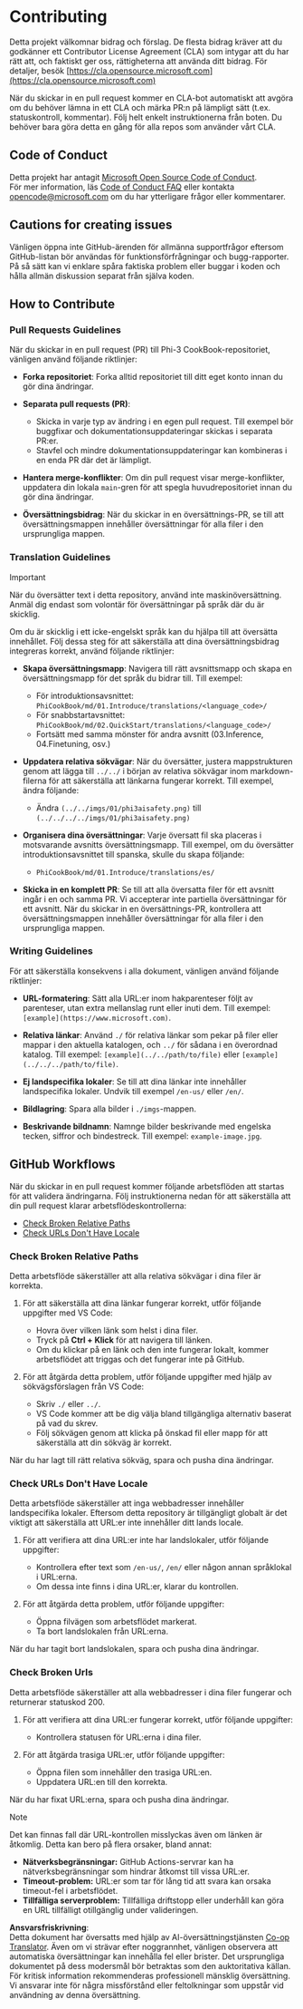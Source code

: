 <!--
CO_OP_TRANSLATOR_METADATA:
{
  "original_hash": "9f71f15fee9a73ecfcd4fd40efbe3070",
  "translation_date": "2025-05-09T03:40:27+00:00",
  "source_file": "CONTRIBUTING.md",
  "language_code": "sv"
}
-->
# Contributing

Detta projekt välkomnar bidrag och förslag. De flesta bidrag kräver att du godkänner ett Contributor License Agreement (CLA) som intygar att du har rätt att, och faktiskt ger oss, rättigheterna att använda ditt bidrag. För detaljer, besök [https://cla.opensource.microsoft.com](https://cla.opensource.microsoft.com)

När du skickar in en pull request kommer en CLA-bot automatiskt att avgöra om du behöver lämna in ett CLA och märka PR:n på lämpligt sätt (t.ex. statuskontroll, kommentar). Följ helt enkelt instruktionerna från boten. Du behöver bara göra detta en gång för alla repos som använder vårt CLA.

## Code of Conduct

Detta projekt har antagit [Microsoft Open Source Code of Conduct](https://opensource.microsoft.com/codeofconduct/).  
För mer information, läs [Code of Conduct FAQ](https://opensource.microsoft.com/codeofconduct/faq/) eller kontakta [opencode@microsoft.com](mailto:opencode@microsoft.com) om du har ytterligare frågor eller kommentarer.

## Cautions for creating issues

Vänligen öppna inte GitHub-ärenden för allmänna supportfrågor eftersom GitHub-listan bör användas för funktionsförfrågningar och bugg-rapporter. På så sätt kan vi enklare spåra faktiska problem eller buggar i koden och hålla allmän diskussion separat från själva koden.

## How to Contribute

### Pull Requests Guidelines

När du skickar in en pull request (PR) till Phi-3 CookBook-repositoriet, vänligen använd följande riktlinjer:

- **Forka repositoriet**: Forka alltid repositoriet till ditt eget konto innan du gör dina ändringar.

- **Separata pull requests (PR)**:
  - Skicka in varje typ av ändring i en egen pull request. Till exempel bör buggfixar och dokumentationsuppdateringar skickas i separata PR:er.
  - Stavfel och mindre dokumentationsuppdateringar kan kombineras i en enda PR där det är lämpligt.

- **Hantera merge-konflikter**: Om din pull request visar merge-konflikter, uppdatera din lokala `main`-gren för att spegla huvudrepositoriet innan du gör dina ändringar.

- **Översättningsbidrag**: När du skickar in en översättnings-PR, se till att översättningsmappen innehåller översättningar för alla filer i den ursprungliga mappen.

### Translation Guidelines

> [!IMPORTANT]
>
> När du översätter text i detta repository, använd inte maskinöversättning. Anmäl dig endast som volontär för översättningar på språk där du är skicklig.

Om du är skicklig i ett icke-engelskt språk kan du hjälpa till att översätta innehållet. Följ dessa steg för att säkerställa att dina översättningsbidrag integreras korrekt, använd följande riktlinjer:

- **Skapa översättningsmapp**: Navigera till rätt avsnittsmapp och skapa en översättningsmapp för det språk du bidrar till. Till exempel:
  - För introduktionsavsnittet: `PhiCookBook/md/01.Introduce/translations/<language_code>/`
  - För snabbstartavsnittet: `PhiCookBook/md/02.QuickStart/translations/<language_code>/`
  - Fortsätt med samma mönster för andra avsnitt (03.Inference, 04.Finetuning, osv.)

- **Uppdatera relativa sökvägar**: När du översätter, justera mappstrukturen genom att lägga till `../../` i början av relativa sökvägar inom markdown-filerna för att säkerställa att länkarna fungerar korrekt. Till exempel, ändra följande:
  - Ändra `(../../imgs/01/phi3aisafety.png)` till `(../../../../imgs/01/phi3aisafety.png)`

- **Organisera dina översättningar**: Varje översatt fil ska placeras i motsvarande avsnitts översättningsmapp. Till exempel, om du översätter introduktionsavsnittet till spanska, skulle du skapa följande:
  - `PhiCookBook/md/01.Introduce/translations/es/`

- **Skicka in en komplett PR**: Se till att alla översatta filer för ett avsnitt ingår i en och samma PR. Vi accepterar inte partiella översättningar för ett avsnitt. När du skickar in en översättnings-PR, kontrollera att översättningsmappen innehåller översättningar för alla filer i den ursprungliga mappen.

### Writing Guidelines

För att säkerställa konsekvens i alla dokument, vänligen använd följande riktlinjer:

- **URL-formatering**: Sätt alla URL:er inom hakparenteser följt av parenteser, utan extra mellanslag runt eller inuti dem. Till exempel: `[example](https://www.microsoft.com)`.

- **Relativa länkar**: Använd `./` för relativa länkar som pekar på filer eller mappar i den aktuella katalogen, och `../` för sådana i en överordnad katalog. Till exempel: `[example](../../path/to/file)` eller `[example](../../../path/to/file)`.

- **Ej landspecifika lokaler**: Se till att dina länkar inte innehåller landspecifika lokaler. Undvik till exempel `/en-us/` eller `/en/`.

- **Bildlagring**: Spara alla bilder i `./imgs`-mappen.

- **Beskrivande bildnamn**: Namnge bilder beskrivande med engelska tecken, siffror och bindestreck. Till exempel: `example-image.jpg`.

## GitHub Workflows

När du skickar in en pull request kommer följande arbetsflöden att startas för att validera ändringarna. Följ instruktionerna nedan för att säkerställa att din pull request klarar arbetsflödeskontrollerna:

- [Check Broken Relative Paths](../..)
- [Check URLs Don't Have Locale](../..)

### Check Broken Relative Paths

Detta arbetsflöde säkerställer att alla relativa sökvägar i dina filer är korrekta.

1. För att säkerställa att dina länkar fungerar korrekt, utför följande uppgifter med VS Code:
    - Hovra över vilken länk som helst i dina filer.
    - Tryck på **Ctrl + Klick** för att navigera till länken.
    - Om du klickar på en länk och den inte fungerar lokalt, kommer arbetsflödet att triggas och det fungerar inte på GitHub.

1. För att åtgärda detta problem, utför följande uppgifter med hjälp av sökvägsförslagen från VS Code:
    - Skriv `./` eller `../`.
    - VS Code kommer att be dig välja bland tillgängliga alternativ baserat på vad du skrev.
    - Följ sökvägen genom att klicka på önskad fil eller mapp för att säkerställa att din sökväg är korrekt.

När du har lagt till rätt relativa sökväg, spara och pusha dina ändringar.

### Check URLs Don't Have Locale

Detta arbetsflöde säkerställer att inga webbadresser innehåller landspecifika lokaler. Eftersom detta repository är tillgängligt globalt är det viktigt att säkerställa att URL:er inte innehåller ditt lands locale.

1. För att verifiera att dina URL:er inte har landslokaler, utför följande uppgifter:

    - Kontrollera efter text som `/en-us/`, `/en/` eller någon annan språklokal i URL:erna.
    - Om dessa inte finns i dina URL:er, klarar du kontrollen.

1. För att åtgärda detta problem, utför följande uppgifter:
    - Öppna filvägen som arbetsflödet markerat.
    - Ta bort landslokalen från URL:erna.

När du har tagit bort landslokalen, spara och pusha dina ändringar.

### Check Broken Urls

Detta arbetsflöde säkerställer att alla webbadresser i dina filer fungerar och returnerar statuskod 200.

1. För att verifiera att dina URL:er fungerar korrekt, utför följande uppgifter:
    - Kontrollera statusen för URL:erna i dina filer.

2. För att åtgärda trasiga URL:er, utför följande uppgifter:
    - Öppna filen som innehåller den trasiga URL:en.
    - Uppdatera URL:en till den korrekta.

När du har fixat URL:erna, spara och pusha dina ändringar.

> [!NOTE]
>
> Det kan finnas fall där URL-kontrollen misslyckas även om länken är åtkomlig. Detta kan bero på flera orsaker, bland annat:
>
> - **Nätverksbegränsningar:** GitHub Actions-servrar kan ha nätverksbegränsningar som hindrar åtkomst till vissa URL:er.
> - **Timeout-problem:** URL:er som tar för lång tid att svara kan orsaka timeout-fel i arbetsflödet.
> - **Tillfälliga serverproblem:** Tillfälliga driftstopp eller underhåll kan göra en URL tillfälligt otillgänglig under valideringen.

**Ansvarsfriskrivning**:  
Detta dokument har översatts med hjälp av AI-översättningstjänsten [Co-op Translator](https://github.com/Azure/co-op-translator). Även om vi strävar efter noggrannhet, vänligen observera att automatiska översättningar kan innehålla fel eller brister. Det ursprungliga dokumentet på dess modersmål bör betraktas som den auktoritativa källan. För kritisk information rekommenderas professionell mänsklig översättning. Vi ansvarar inte för några missförstånd eller feltolkningar som uppstår vid användning av denna översättning.